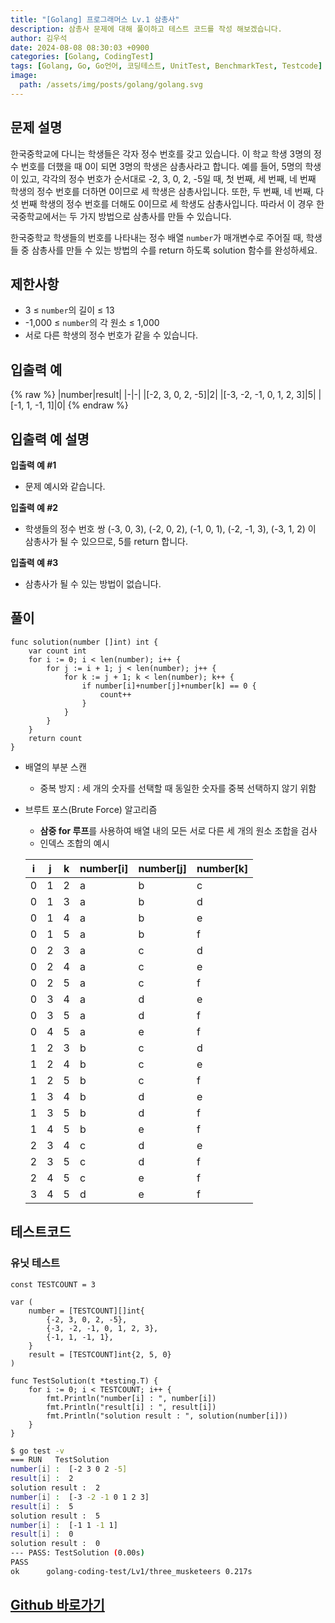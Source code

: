 ```yaml
---
title: "[Golang] 프로그래머스 Lv.1 삼총사"
description: 삼총사 문제에 대해 풀이하고 테스트 코드를 작성 해보겠습니다.
author: 김우석
date: 2024-08-08 08:30:03 +0900
categories: [Golang, CodingTest]
tags: [Golang, Go, Go언어, 코딩테스트, UnitTest, BenchmarkTest, Testcode]
image:
  path: /assets/img/posts/golang/golang.svg
---
```


## 문제 설명
한국중학교에 다니는 학생들은 각자 정수 번호를 갖고 있습니다. 이 학교 학생 3명의 정수 번호를 더했을 때 0이 되면 3명의 학생은 삼총사라고 합니다. 예를 들어, 5명의 학생이 있고, 각각의 정수 번호가 순서대로 -2, 3, 0, 2, -5일 때, 첫 번째, 세 번째, 네 번째 학생의 정수 번호를 더하면 0이므로 세 학생은 삼총사입니다. 또한, 두 번째, 네 번째, 다섯 번째 학생의 정수 번호를 더해도 0이므로 세 학생도 삼총사입니다. 따라서 이 경우 한국중학교에서는 두 가지 방법으로 삼총사를 만들 수 있습니다.

한국중학교 학생들의 번호를 나타내는 정수 배열 `number`가 매개변수로 주어질 때, 학생들 중 삼총사를 만들 수 있는 방법의 수를 return 하도록 solution 함수를 완성하세요.


## 제한사항
- 3 ≤ `number`의 길이 ≤ 13
- -1,000 ≤ `number`의 각 원소 ≤ 1,000
- 서로 다른 학생의 정수 번호가 같을 수 있습니다.


## 입출력 예
{% raw %}
|number|result|
|-|-|
|[-2, 3, 0, 2, -5]|2|
|[-3, -2, -1, 0, 1, 2, 3]|5|
|[-1, 1, -1, 1]|0|
{% endraw %}


## 입출력 예 설명
**입출력 예 #1**

- 문제 예시와 같습니다.


**입출력 예 #2**

- 학생들의 정수 번호 쌍 (-3, 0, 3), (-2, 0, 2), (-1, 0, 1), (-2, -1, 3), (-3, 1, 2) 이 삼총사가 될 수 있으므로, 5를 return 합니다.


**입출력 예 #3**
- 삼총사가 될 수 있는 방법이 없습니다.

## 풀이 
```golang
func solution(number []int) int {
	var count int
	for i := 0; i < len(number); i++ {
		for j := i + 1; j < len(number); j++ {
			for k := j + 1; k < len(number); k++ {
				if number[i]+number[j]+number[k] == 0 {
					count++
				}
			}
		}
	}
	return count
}
```
- 배열의 부분 스캔
	- 중복 방지 : 세 개의 숫자를 선택할 때 동일한 숫자를 중복 선택하지 않기 위함
- 브루트 포스(Brute Force) 알고리즘
	- **삼중 for 루프**를 사용하여 배열 내의 모든 서로 다른 세 개의 원소 조합을 검사
	- 인덱스 조합의 예시
	
	|i|j|k|number[i]|number[j]|number[k]|
	|-|-|-|-|-|-|
	|0|1|2|a|b|c|
	|0|1|3|a|b|d|
	|0|1|4|a|b|e|
	|0|1|5|a|b|f|
	|0|2|3|a|c|d|
	|0|2|4|a|c|e|
	|0|2|5|a|c|f|
	|0|3|4|a|d|e|
	|0|3|5|a|d|f|
	|0|4|5|a|e|f|
	|1|2|3|b|c|d|
	|1|2|4|b|c|e|
	|1|2|5|b|c|f|
	|1|3|4|b|d|e|
	|1|3|5|b|d|f|
	|1|4|5|b|e|f|
	|2|3|4|c|d|e|
	|2|3|5|c|d|f|
	|2|4|5|c|e|f|
	|3|4|5|d|e|f|


## 테스트코드
### 유닛 테스트
```golang
const TESTCOUNT = 3

var (
	number = [TESTCOUNT][]int{
		{-2, 3, 0, 2, -5},
		{-3, -2, -1, 0, 1, 2, 3},
		{-1, 1, -1, 1},
	}
	result = [TESTCOUNT]int{2, 5, 0}
)

func TestSolution(t *testing.T) {
	for i := 0; i < TESTCOUNT; i++ {
		fmt.Println("number[i] : ", number[i])
		fmt.Println("result[i] : ", result[i])
		fmt.Println("solution result : ", solution(number[i]))
	}
}
```

```bash
$ go test -v
=== RUN   TestSolution
number[i] :  [-2 3 0 2 -5]     
result[i] :  2
solution result :  2
number[i] :  [-3 -2 -1 0 1 2 3]
result[i] :  5
solution result :  5
number[i] :  [-1 1 -1 1]       
result[i] :  0
solution result :  0
--- PASS: TestSolution (0.00s) 
PASS
ok      golang-coding-test/Lv1/three_musketeers 0.217s
```

## [Github 바로가기](https://github.com/kr-goos/golang-coding-test/tree/master/Lv1/three_musketeers)
